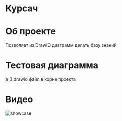 # Курсач

# Об проекте

Позволяет из DrawIO диаграмм делать базу знаний


# Тестовая диаграмма

a_3.drawio файл в корне проекта

# Видео

![showcase](showcase.gif)
